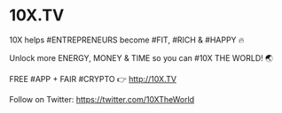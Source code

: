 # 10X.TV
10X helps #ENTREPRENEURS become #FIT, #RICH & #HAPPY 🔥 

Unlock more ENERGY, MONEY & TIME so you can #10X THE WORLD! 🌏 

FREE #APP + FAIR #CRYPTO 👉 http://10X.TV

Follow on Twitter: https://twitter.com/10XTheWorld
